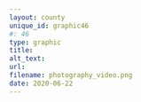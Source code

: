 ```yaml
---
layout: county 
unique_id: graphic46
#: 46
type: graphic
title: 
alt_text: 
url: 
filename: photography_video.png
date: 2020-06-22
---
```

